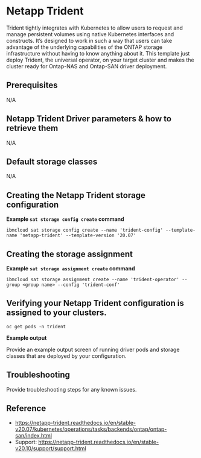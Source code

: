 # Netapp Trident

Trident tightly integrates with Kubernetes to allow users to request and manage persistent volumes using native Kubernetes interfaces and constructs. It’s designed to work in such a way that users can take advantage of the underlying capabilities of the ONTAP storage infrastructure without having to know anything about it.
This template just deploy Trident, the universal operator, on your target cluster and makes the cluster ready for Ontap-NAS and Ontap-SAN driver deployment.
## Prerequisites
N/A


## Netapp Trident Driver parameters & how to retrieve them
N/A


## Default storage classes
N/A

## Creating the Netapp Trident storage configuration

**Example `sat storage config create` command**

```
ibmcloud sat storage config create --name 'trident-config' --template-name 'netapp-trident' --template-version '20.07'
```

## Creating the storage assignment

**Example `sat storage assignment create` command**

```
ibmcloud sat storage assignment create --name 'trident-operator' --group <group name> --config 'trident-conf'
```

## Verifying your Netapp Trident configuration is assigned to your clusters.

```
oc get pods -n trident 
```


**Example output**

Provide an example output screen of running driver pods and storage classes that are deployed by your configuration.


## Troubleshooting

Provide troubleshooting steps for any known issues.


## Reference

- https://netapp-trident.readthedocs.io/en/stable-v20.07/kubernetes/operations/tasks/backends/ontap/ontap-san/index.html
- Support: https://netapp-trident.readthedocs.io/en/stable-v20.10/support/support.html

